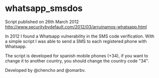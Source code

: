 whatsapp_smsdos
===============

Script published on 26th March 2012 
http://www.securitybydefault.com/2012/03/arruinamos-whatsapp.html

In 2012 I found a Whatsapp vulnerability in the SMS code verification. With a simple script I was able to send a SMS to each registered phone with Whatsapp.

The script is developed for spanish mobile phones (+34), if you want to change it to another country, you should change the country code "34".

Developed by @chencho and @omarbv.


